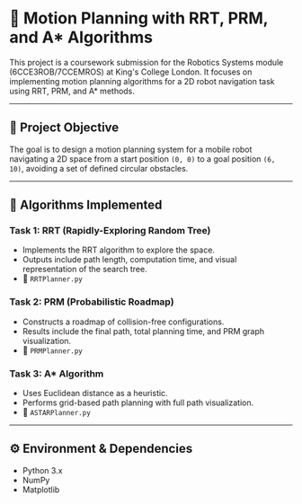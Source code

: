 # 🤖 Motion Planning with RRT, PRM, and A* Algorithms

This project is a coursework submission for the Robotics Systems module (6CCE3ROB/7CCEMROS) at King's College London. It focuses on implementing motion planning algorithms for a 2D robot navigation task using RRT, PRM, and A* methods.

---

## 📌 Project Objective

The goal is to design a motion planning system for a mobile robot navigating a 2D space from a start position `(0, 0)` to a goal position `(6, 10)`, avoiding a set of defined circular obstacles.

---

## 🧠 Algorithms Implemented

### Task 1: **RRT (Rapidly-Exploring Random Tree)**
- Implements the RRT algorithm to explore the space.
- Outputs include path length, computation time, and visual representation of the search tree.
- 🔗 `RRTPlanner.py`

### Task 2: **PRM (Probabilistic Roadmap)**
- Constructs a roadmap of collision-free configurations.
- Results include the final path, total planning time, and PRM graph visualization.
- 🔗 `PRMPlanner.py`

### Task 3: **A\* Algorithm**
- Uses Euclidean distance as a heuristic.
- Performs grid-based path planning with full path visualization.
- 🔗 `ASTARPlanner.py`

---

## ⚙️ Environment & Dependencies

- Python 3.x
- NumPy
- Matplotlib
